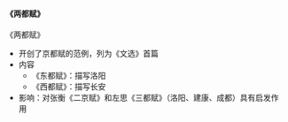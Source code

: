 #### 《两都赋》

《两都赋》
- 开创了京都赋的范例，列为《文选》首篇
- 内容
	- 《东都赋》：描写洛阳
	- 《西都赋》：描写长安
- 影响：对张衡《二京赋》和左思《三都赋》（洛阳、建康、成都）具有启发作用